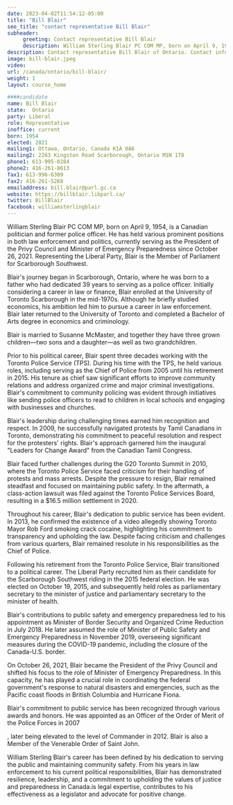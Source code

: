 ```yaml
---
date: 2023-04-02T11:54:12-05:00
title: "Bill Blair"
seo_title: "contact representative Bill Blair"
subheader:
     greeting: Contact representative Bill Blair
     description: William Sterling Blair PC COM MP, born on April 9, 1954, is a Canadian politician and former police officer.
description: Contact representative Bill Blair of Ontario. Contact information for Bill Blair includes email address, phone number, and mailing address.
image: bill-blair.jpeg
video:
url: /canada/ontario/bill-blair/
weight: 1
layout: course_home

####candidate
name: Bill Blair
state:	Ontario
party: Liberal
role: Representative
inoffice: current
born: 1954
elected: 2021
mailing1: Ottawa, Ontario, Canada K1A 0A6
mailing2: 2263 Kingston Road Scarborough, Ontario M1N 1T8
phone1: 613-995-0284
phone2: 416-261-8613
fax1: 613-996-6309
fax2: 416-261-5268
emailaddress: bill.blair@parl.gc.ca
website: https://billblair.libparl.ca/
twitter: BillBlair
facebook: williamsterlingblair
---
```


William Sterling Blair PC COM MP, born on April 9, 1954, is a Canadian politician and former police officer. He has held various prominent positions in both law enforcement and politics, currently serving as the President of the Privy Council and Minister of Emergency Preparedness since October 26, 2021. Representing the Liberal Party, Blair is the Member of Parliament for Scarborough Southwest.

Blair's journey began in Scarborough, Ontario, where he was born to a father who had dedicated 39 years to serving as a police officer. Initially considering a career in law or finance, Blair enrolled at the University of Toronto Scarborough in the mid-1970s. Although he briefly studied economics, his ambition led him to pursue a career in law enforcement. Blair later returned to the University of Toronto and completed a Bachelor of Arts degree in economics and criminology.

Blair is married to Susanne McMaster, and together they have three grown children—two sons and a daughter—as well as two grandchildren.

Prior to his political career, Blair spent three decades working with the Toronto Police Service (TPS). During his time with the TPS, he held various roles, including serving as the Chief of Police from 2005 until his retirement in 2015. His tenure as chief saw significant efforts to improve community relations and address organized crime and major criminal investigations. Blair's commitment to community policing was evident through initiatives like sending police officers to read to children in local schools and engaging with businesses and churches.

Blair's leadership during challenging times earned him recognition and respect. In 2009, he successfully navigated protests by Tamil Canadians in Toronto, demonstrating his commitment to peaceful resolution and respect for the protesters' rights. Blair's approach garnered him the inaugural "Leaders for Change Award" from the Canadian Tamil Congress.

Blair faced further challenges during the G20 Toronto Summit in 2010, where the Toronto Police Service faced criticism for their handling of protests and mass arrests. Despite the pressure to resign, Blair remained steadfast and focused on maintaining public safety. In the aftermath, a class-action lawsuit was filed against the Toronto Police Services Board, resulting in a $16.5 million settlement in 2020.

Throughout his career, Blair's dedication to public service has been evident. In 2013, he confirmed the existence of a video allegedly showing Toronto Mayor Rob Ford smoking crack cocaine, highlighting his commitment to transparency and upholding the law. Despite facing criticism and challenges from various quarters, Blair remained resolute in his responsibilities as the Chief of Police.

Following his retirement from the Toronto Police Service, Blair transitioned to a political career. The Liberal Party recruited him as their candidate for the Scarborough Southwest riding in the 2015 federal election. He was elected on October 19, 2015, and subsequently held roles as parliamentary secretary to the minister of justice and parliamentary secretary to the minister of health.

Blair's contributions to public safety and emergency preparedness led to his appointment as Minister of Border Security and Organized Crime Reduction in July 2018. He later assumed the role of Minister of Public Safety and Emergency Preparedness in November 2019, overseeing significant measures during the COVID-19 pandemic, including the closure of the Canada-U.S. border.

On October 26, 2021, Blair became the President of the Privy Council and shifted his focus to the role of Minister of Emergency Preparedness. In this capacity, he has played a crucial role in coordinating the federal government's response to natural disasters and emergencies, such as the Pacific coast floods in British Columbia and Hurricane Fiona.

Blair's commitment to public service has been recognized through various awards and honors. He was appointed as an Officer of the Order of Merit of the Police Forces in 2007

, later being elevated to the level of Commander in 2012. Blair is also a Member of the Venerable Order of Saint John.

William Sterling Blair's career has been defined by his dedication to serving the public and maintaining community safety. From his years in law enforcement to his current political responsibilities, Blair has demonstrated resilience, leadership, and a commitment to upholding the values of justice and preparedness in Canada.is legal expertise, contributes to his effectiveness as a legislator and advocate for positive change.

